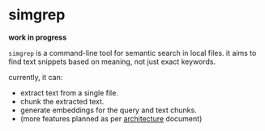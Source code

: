 # simgrep

**work in progress**

`simgrep` is a command-line tool for semantic search in local files. it aims to find text snippets based on meaning, not just exact keywords.

currently, it can:

* extract text from a single file.
* chunk the extracted text.
* generate embeddings for the query and text chunks.
* (more features planned as per [architecture](docs/architecture.md) document)
